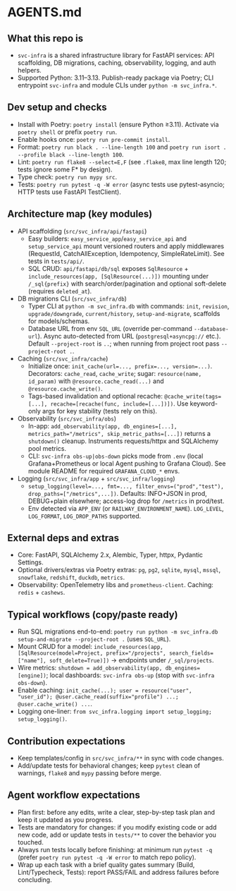 # AGENTS.md

## What this repo is
- `svc-infra` is a shared infrastructure library for FastAPI services: API scaffolding, DB migrations, caching, observability, logging, and auth helpers.
- Supported Python: 3.11–3.13. Publish-ready package via Poetry; CLI entrypoint `svc-infra` and module CLIs under `python -m svc_infra.*`.

## Dev setup and checks
- Install with Poetry: `poetry install` (ensure Python ≥3.11). Activate via `poetry shell` or prefix `poetry run`.
- Enable hooks once: `poetry run pre-commit install`.
- Format: `poetry run black . --line-length 100` and `poetry run isort . --profile black --line-length 100`.
- Lint: `poetry run flake8 --select=E,F` (see `.flake8`, max line length 120; tests ignore some F* by design).
- Type check: `poetry run mypy src`.
- Tests: `poetry run pytest -q -W error` (async tests use pytest-asyncio; HTTP tests use FastAPI TestClient).

## Architecture map (key modules)
- API scaffolding (`src/svc_infra/api/fastapi`)
	- Easy builders: `easy_service_app`/`easy_service_api` and `setup_service_api` mount versioned routers and apply middlewares (RequestId, CatchAllException, Idempotency, SimpleRateLimit). See tests in `tests/api/`.
	- SQL CRUD: `api/fastapi/db/sql` exposes `SqlResource` + `include_resources(app, [SqlResource(...)])` mounting under `/_sql{prefix}` with search/order/pagination and optional soft-delete (requires `deleted_at`).
- DB migrations CLI (`src/svc_infra/db`)
	- Typer CLI at `python -m svc_infra.db` with commands: `init`, `revision`, `upgrade/downgrade`, `current/history`, `setup-and-migrate`, scaffolds for models/schemas.
	- Database URL from env `SQL_URL` (override per-command `--database-url`). Async auto-detected from URL (`postgresql+asyncpg://` etc.). Default `--project-root` is `..`; when running from project root pass `--project-root .`.
- Caching (`src/svc_infra/cache`)
	- Initialize once: `init_cache(url=..., prefix=..., version=...)`. Decorators: `cache_read`, `cache_write`; sugar: `resource(name, id_param)` with `@resource.cache_read(...)` and `@resource.cache_write()`.
	- Tags-based invalidation and optional recache: `@cache_write(tags=[...], recache=[recache(func, include=[...])])`. Use keyword-only args for key stability (tests rely on this).
- Observability (`src/svc_infra/obs`)
	- In-app: `add_observability(app, db_engines=[...], metrics_path="/metrics", skip_metric_paths=[...])` returns a `shutdown()` cleanup. Instruments requests/httpx and SQLAlchemy pool metrics.
	- CLI: `svc-infra obs-up|obs-down` picks mode from `.env` (local Grafana+Prometheus or local Agent pushing to Grafana Cloud). See module README for required `GRAFANA_CLOUD_*` envs.
- Logging (`src/svc_infra/app` + `src/svc_infra/logging`)
	- `setup_logging(level=..., fmt=..., filter_envs=("prod","test"), drop_paths=["/metrics",...])`. Defaults: INFO+JSON in prod, DEBUG+plain elsewhere; access-log drop for `/metrics` in prod/test.
	- Env detected via `APP_ENV` (or `RAILWAY_ENVIRONMENT_NAME`). `LOG_LEVEL`, `LOG_FORMAT`, `LOG_DROP_PATHS` supported.

## External deps and extras
- Core: FastAPI, SQLAlchemy 2.x, Alembic, Typer, httpx, Pydantic Settings.
- Optional drivers/extras via Poetry extras: `pg`, `pg2`, `sqlite`, `mysql`, `mssql`, `snowflake`, `redshift`, `duckdb`, `metrics`.
- Observability: OpenTelemetry libs and `prometheus-client`. Caching: `redis` + `cashews`.

## Typical workflows (copy/paste ready)
- Run SQL migrations end-to-end: `poetry run python -m svc_infra.db setup-and-migrate --project-root .` (uses `SQL_URL`).
- Mount CRUD for a model: `include_resources(app, [SqlResource(model=Project, prefix="/projects", search_fields=["name"], soft_delete=True)])` → endpoints under `/_sql/projects`.
- Wire metrics: `shutdown = add_observability(app, db_engines=[engine])`; local dashboards: `svc-infra obs-up` (stop with `svc-infra obs-down`).
- Enable caching: `init_cache(...); user = resource("user", "user_id"); @user.cache_read(suffix="profile") ...; @user.cache_write() ...`.
- Logging one-liner: `from svc_infra.logging import setup_logging; setup_logging()`.

## Contribution expectations
- Keep templates/config in `src/svc_infra/**` in sync with code changes.
- Add/update tests for behavioral changes; keep `pytest` clean of warnings, `flake8` and `mypy` passing before merge.

## Agent workflow expectations
- Plan first: before any edits, write a clear, step-by-step task plan and keep it updated as you progress.
- Tests are mandatory for changes: if you modify existing code or add new code, add or update tests in `tests/**` to cover the behavior you touched.
- Always run tests locally before finishing: at minimum run `pytest -q` (prefer `poetry run pytest -q -W error` to match repo policy).
- Wrap up each task with a brief quality gates summary (Build, Lint/Typecheck, Tests): report PASS/FAIL and address failures before concluding.
